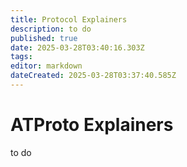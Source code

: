 ```yaml
---
title: Protocol Explainers
description: to do
published: true
date: 2025-03-28T03:40:16.303Z
tags: 
editor: markdown
dateCreated: 2025-03-28T03:37:40.585Z
---
```


# ATProto Explainers
to do
